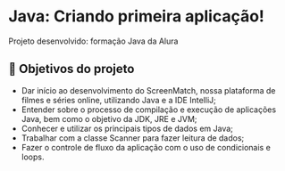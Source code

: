 # Java: Criando primeira aplicação!

Projeto desenvolvido: formação Java da Alura

## 🔨 Objetivos do projeto

- Dar início ao desenvolvimento do ScreenMatch, nossa plataforma de filmes e séries online, utilizando Java e a IDE IntelliJ;
- Entender sobre o processo de compilação e execução de aplicações Java, bem como o objetivo da JDK, JRE e JVM;
- Conhecer e utilizar os principais tipos de dados em Java;
- Trabalhar com a classe Scanner para fazer leitura de dados;
- Fazer o controle de fluxo da aplicação com o uso de condicionais e loops.
